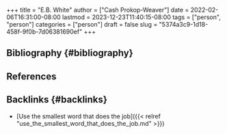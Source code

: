 +++
title = "E.B. White"
author = ["Cash Prokop-Weaver"]
date = 2022-02-06T16:31:00-08:00
lastmod = 2023-12-23T11:40:15-08:00
tags = ["person", "person"]
categories = ["person"]
draft = false
slug = "5374a3c9-1d18-458f-9f0b-7d06381690ef"
+++

## Bibliography {#bibliography}

## References

<style>.csl-entry{text-indent: -1.5em; margin-left: 1.5em;}</style><div class="csl-bib-body">
</div>



## Backlinks {#backlinks}

-   [Use the smallest word that does the job]({{< relref "use_the_smallest_word_that_does_the_job.md" >}})
